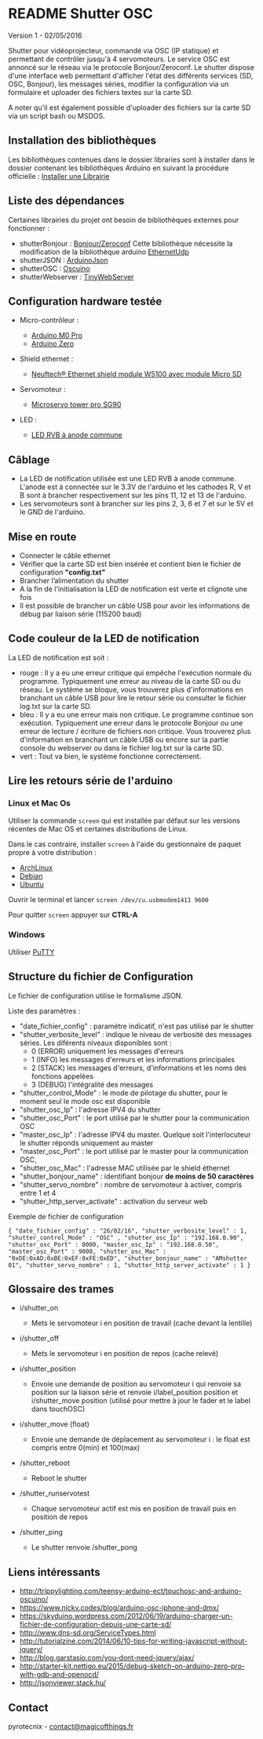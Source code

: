 # README Shutter OSC
Version 1 - 02/05/2016


Shutter pour vidéoprojecteur, commandé via OSC (IP statique) et permettant de contrôler jusqu'à 4 servomoteurs.
Le service OSC est annoncé sur le réseau via le protocole Bonjour/Zeroconf.
Le shutter dispose d'une interface web permettant d'afficher l'état des différents services (SD, OSC, Bonjour), les messages séries, modifier la configuration via un formulaire et uploader des fichiers textes sur la carte SD.

A noter qu'il est également possible d'uploader des fichiers sur la carte SD via un script bash ou MSDOS.
## Installation des bibliothèques

Les bibliothèques contenues dans le dossier libraries sont à installer dans le dossier contenant les bibliothèques Arduino en suivant la procédure officielle : [Installer une Librairie](https://www.arduino.cc/en/Guide/Libraries)

## Liste des dépendances

Certaines librairies du projet ont besoin de bibliothèques externes pour fonctionner :
* shutterBonjour : [Bonjour/Zeroconf](http://gkaindl.com/software/arduino-ethernet/bonjour) Cette bibliothèque nécessite la modification de la bibliothèque arduino [EthernetUdp](http://forum.arduino.cc/index.php?topic=234340.0)
* shutterJSON : [ArduinoJson](https://github.com/bblanchon/ArduinoJson/)
* shutterOSC : [Oscuino](https://github.com/CNMAT/OSC)
* shutterWebserver : [TinyWebServer](https://github.com/ovidiucp/TinyWebServer)

## Configuration hardware testée

* Micro-contrôleur :
	* [Arduino M0 Pro](http://www.arduino.org/products/boards/4-arduino-boards/arduino-m0-pro)
	* [Arduino Zero](http://www.arduino.cc/en/Main/ArduinoBoardZero)

* Shield ethernet :
	* [Neuftech® Ethernet shield module W5100 avec module Micro SD](http://www.amazon.fr/dp/B00PQA6G8O/ref=sr_ph?ie=UTF8&qid=1456398408&sr=1&keywords=neuftech)
* Servomoteur :
	* [Microservo tower pro SG90](http://boutique.semageek.com/fr/104-micro-servo-tower-pro-sg90.html)

* LED :
	* [LED RVB à anode commune](http://boutique.semageek.com/fr/62-led-rgb-transparente-5mm.html)

## Câblage ##
* La LED de notification utilisée est une LED RVB à anode commune. L'anode est à connectée sur le 3.3V de l'arduino et les cathodes R, V et B sont à brancher respectivement sur les pins 11, 12 et 13 de l'arduino.
* Les servomoteurs sont à brancher sur les pins 2, 3, 6 et 7 et sur le 5V et le GND de l'arduino.

## Mise en route

* Connecter le câble ethernet
* Vérifier que la carte SD est bien insérée et contient bien le fichier de configuration **"config.txt"**
* Brancher l’alimentation du shutter
* A la fin de l'initialisation la LED de notification est verte et clignote une fois
* Il est possible de brancher un câble USB pour avoir les informations de débug par liaison série (115200 baud)

## Code couleur de la LED de notification 

La LED de notification est soit : 
* rouge : Il y a eu une erreur critique qui empêche l'exécution normale du programme. Typiquement une erreur au niveau de la carte SD ou du réseau. Le système se bloque, vous trouverez plus d'informations en branchant un câble USB pour lire le retour série ou consulter le fichier log.txt sur la carte SD.
* bleu : Il y a eu une erreur mais non critique. Le programme continue son exécution. Typiquement une erreur dans le protocole Bonjour ou une erreur de lecture / écriture de fichiers non critique. Vous trouverez plus d'information en branchant un câble USB ou encore sur la partie console du webserver ou dans le fichier log.txt sur la carte SD.
* vert : Tout va bien, le système fonctionne correctement.

## Lire les retours série de l'arduino

### Linux et Mac Os

Utiliser la commande `screen` qui est installée par défaut sur les versions récentes de Mac OS et certaines distributions de Linux.

Dans le cas contraire, installer `screen` à l'aide du gestionnaire de paquet propre à votre distribution :
* [ArchLinux](https://wiki.archlinux.org/index.php/GNU_Screen)
* [Debian](https://wiki.debian.org/fr/Screen)
* [Ubuntu](https://doc.ubuntu-fr.org/screen)

Ouvrir le terminal et lancer `screen /dev/cu.usbmodem1411 9600`

Pour quitter `screen` appuyer sur **CTRL-A**

### Windows ###

Utiliser [PuTTY](http://www.putty.org/)

## Structure du fichier de Configuration
Le fichier de configuration utilise le formalisme JSON.

Liste des paramètres :

* "date_fichier_config" : paramètre indicatif, n'est pas utilisé par le shutter
* "shutter_verbosite_level" : indique le niveau de verbosité des messages séries. Les diférents niveaux disponibles sont :
	* 0 (ERROR) uniquement les messages d'erreurs
	* 1 (INFO) les messages d'erreurs et les informations principales
	* 2 (STACK) les messages d'erreurs, d'informations et les noms des fonctions appelées
	* 3 (DEBUG) l'intégralité des messages
* "shutter_control_Mode" : le mode de pilotage du shutter, pour le moment seul le mode osc est disponible
* "shutter_osc_Ip" : l'adresse IPV4 du shutter
* "shutter_osc_Port" : le port utilisé par le shutter pour la communication OSC
* "master_osc_Ip" : l'adresse IPV4 du master. Quelque soit l'interlocuteur le shutter réponds uniquement au master
* "master_osc_Port" : le port utilisé par le master pour la communication OSC,
* "shutter_osc_Mac" : l'adresse MAC utilisée par le shield éthernet
* "shutter_bonjour_name" : identifiant bonjour **de moins de 50 caractères**
* "shutter_servo_nombre" : nombre de servomoteur à activer, compris entre 1 et 4
* "shutter_http_server_activate" : activation du serveur web

Exemple de fichier de configuration

`{
	"date_fichier_config" : "26/02/16",
	"shutter_verbosite_level" : 1,
	"shutter_control_Mode" : "OSC" ,
	"shutter_osc_Ip" : "192.168.0.90",
	"shutter_osc_Port" : 8000,
	"master_osc_Ip" : "192.168.0.50",
	"master_osc_Port" : 9000,
	"shutter_osc_Mac" : "0xDE:0xAD:0xBE:0xEF:0xFE:0xED",
	"shutter_bonjour_name" : "AMshutter 01",
	"shutter_servo_nombre" : 1,
	"shutter_http_server_activate" : 1
}
`
## Glossaire des trames ##

* i/shutter_on
	* Mets le servomoteur i en position de travail (cache devant la lentille)
* i/shutter_off
	* Mets le servomoteur i en position de repos (cache relevé)

* i/shutter_position
	* Envoie une demande de position au servomoteur i qui renvoie sa position sur la liaison série et renvoie i/label_position position et i/shutter_move position (utilisé pour mettre à jour le fader et le label dans touchOSC)

* i/shutter_move (float)
	* Envoie une demande de déplacement au servomoteur i : le float est compris entre 0(min) et 100(max)

* /shutter_reboot
	* Reboot le shutter

* /shutter_runservotest
	* Chaque servomoteur actif est mis en position de travail puis en position de repos

* /shutter_ping
	* Le shutter renvoie /shutter_pong


## Liens intéressants

* http://trippylighting.com/teensy-arduino-ect/touchosc-and-arduino-oscuino/
* https://www.nickv.codes/blog/arduino-osc-iphone-and-dmx/
* https://skyduino.wordpress.com/2012/06/19/arduino-charger-un-fichier-de-configuration-depuis-une-carte-sd/
* http://www.dns-sd.org/ServiceTypes.html
* http://tutorialzine.com/2014/06/10-tips-for-writing-javascript-without-jquery/
* http://blog.garstasio.com/you-dont-need-jquery/ajax/
* http://starter-kit.nettigo.eu/2015/debug-sketch-on-arduino-zero-pro-with-gdb-and-openocd/
* http://jsonviewer.stack.hu/

## Contact

pyrotecnix - contact@magicofthings.fr

